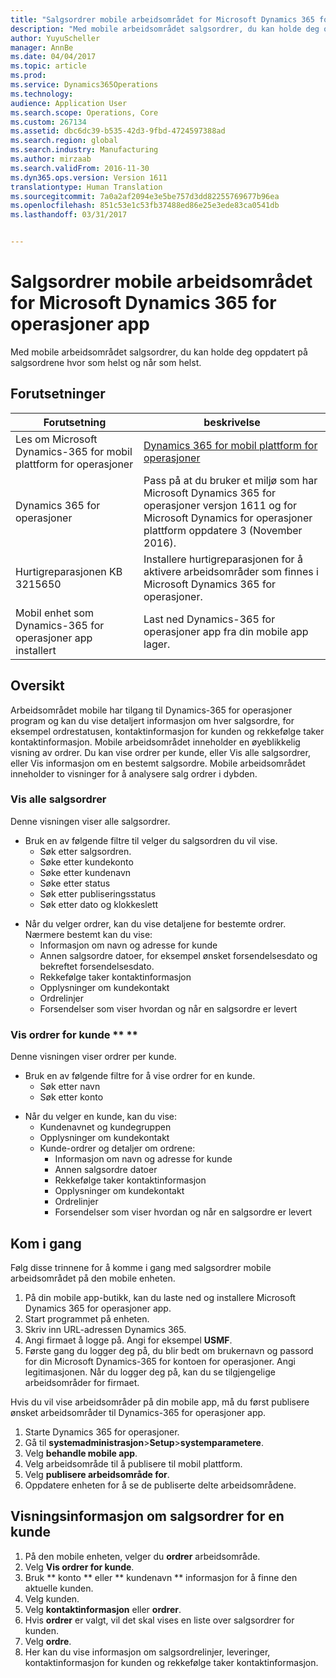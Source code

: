 ```yaml
---
title: "Salgsordrer mobile arbeidsområdet for Microsoft Dynamics 365 for operasjoner app"
description: "Med mobile arbeidsområdet salgsordrer, du kan holde deg oppdatert på salgsordrene hvor som helst og når som helst."
author: YuyuScheller
manager: AnnBe
ms.date: 04/04/2017
ms.topic: article
ms.prod: 
ms.service: Dynamics365Operations
ms.technology: 
audience: Application User
ms.search.scope: Operations, Core
ms.custom: 267134
ms.assetid: dbc6dc39-b535-42d3-9fbd-4724597388ad
ms.search.region: global
ms.search.industry: Manufacturing
ms.author: mirzaab
ms.search.validFrom: 2016-11-30
ms.dyn365.ops.version: Version 1611
translationtype: Human Translation
ms.sourcegitcommit: 7a0a2af2094e3e5be757d3dd82255769677b96ea
ms.openlocfilehash: 851c53e1c53fb37488ed86e25e3ede83ca0541db
ms.lasthandoff: 03/31/2017


---
```


# <a name="sales-orders-mobile-workspace-for-microsoft-dynamics-365-for-operations-app"></a>Salgsordrer mobile arbeidsområdet for Microsoft Dynamics 365 for operasjoner app

Med mobile arbeidsområdet salgsordrer, du kan holde deg oppdatert på salgsordrene hvor som helst og når som helst. 

<a name="prerequisites"></a>Forutsetninger
-------------

| Forutsetning                                                         | beskrivelse                                                                                                                                                                   |
|----------------------------------------------------------------------|-------------------------------------------------------------------------------------------------------------------------------------------------------------------------------|
| Les om Microsoft Dynamics-365 for mobil plattform for operasjoner | [Dynamics 365 for mobil plattform for operasjoner](/dynamics365/operations/dev-itpro/mobile-apps/mobile-platform)                                                              |
| Dynamics 365 for operasjoner                                          | Pass på at du bruker et miljø som har Microsoft Dynamics 365 for operasjoner versjon 1611 og for Microsoft Dynamics for operasjoner plattform oppdatere 3 (November 2016). |
| Hurtigreparasjonen KB 3215650                                                    | Installere hurtigreparasjonen for å aktivere arbeidsområder som finnes i Microsoft Dynamics 365 for operasjoner.                                                                       |
| Mobil enhet som Dynamics-365 for operasjoner app installert | Last ned Dynamics-365 for operasjoner app fra din mobile app lager.                                                                                                      |

## <a name="overview"></a>Oversikt
Arbeidsområdet mobile har tilgang til Dynamics-365 for operasjoner program og kan du vise detaljert informasjon om hver salgsordre, for eksempel ordrestatusen, kontaktinformasjon for kunden og rekkefølge taker kontaktinformasjon. Mobile arbeidsområdet inneholder en øyeblikkelig visning av ordrer. Du kan vise ordrer per kunde, eller Vis alle salgsordrer, eller Vis informasjon om en bestemt salgsordre. Mobile arbeidsområdet inneholder to visninger for å analysere salg ordrer i dybden.

### <a name="view-all-sales-orders"></a>Vis alle salgsordrer

Denne visningen viser alle salgsordrer.

-   Bruk en av følgende filtre til velger du salgsordren du vil vise.
    -   Søk etter salgsordren.
    -   Søke etter kundekonto
    -   Søke etter kundenavn
    -   Søke etter status
    -   Søk etter publiseringsstatus
    -   Søk etter dato og klokkeslett

<!-- -->

-   Når du velger ordrer, kan du vise detaljene for bestemte ordrer. Nærmere bestemt kan du vise:
    -   Informasjon om navn og adresse for kunde
    -   Annen salgsordre datoer, for eksempel ønsket forsendelsesdato og bekreftet forsendelsesdato.
    -   Rekkefølge taker kontaktinformasjon
    -   Opplysninger om kundekontakt
    -   Ordrelinjer
    -   Forsendelser som viser hvordan og når en salgsordre er levert

### <a name="view-orders-for-a-customer-"></a>Vis ordrer for kunde ** **

Denne visningen viser ordrer per kunde.

-   Bruk en av følgende filtre for å vise ordrer for en kunde.
    -   Søk etter navn
    -   Søk etter konto

<!-- -->

-   Når du velger en kunde, kan du vise:
    -   Kundenavnet og kundegruppen
    -   Opplysninger om kundekontakt
    -   Kunde-ordrer og detaljer om ordrene:
        -   Informasjon om navn og adresse for kunde
        -   Annen salgsordre datoer
        -   Rekkefølge taker kontaktinformasjon
        -   Opplysninger om kundekontakt
        -   Ordrelinjer
        -   Forsendelser som viser hvordan og når en salgsordre er levert

## <a name="get-started"></a>Kom i gang
Følg disse trinnene for å komme i gang med salgsordrer mobile arbeidsområdet på den mobile enheten.

1.  På din mobile app-butikk, kan du laste ned og installere Microsoft Dynamics 365 for operasjoner app.
2.  Start programmet på enheten.
3.  Skriv inn URL-adressen Dynamics 365.
4.  Angi firmaet å logge på. Angi for eksempel **USMF**.
5.  Første gang du logger deg på, du blir bedt om brukernavn og passord for din Microsoft Dynamics-365 for kontoen for operasjoner. Angi legitimasjonen. Når du logger deg på, kan du se tilgjengelige arbeidsområder for firmaet.

Hvis du vil vise arbeidsområder på din mobile app, må du først publisere ønsket arbeidsområder til Dynamics-365 for operasjoner app.

1.  Starte Dynamics 365 for operasjoner.
2.  Gå til **systemadministrasjon**&gt;**Setup**&gt;**systemparametere**.
3.  Velg **behandle mobile app**.
4.  Velg arbeidsområde til å publisere til mobil plattform.
5.  Velg **publisere arbeidsområde for**.
6.  Oppdatere enheten for å se de publiserte delte arbeidsområdene.

## <a name="view-information-about-sales-orders-for-a-customer"></a>Visningsinformasjon om salgsordrer for en kunde
1.  På den mobile enheten, velger du **ordrer** arbeidsområde.
2.  Velg **Vis ordrer for kunde**.
3.  Bruk ** konto ** eller ** kundenavn ** informasjon for å finne den aktuelle kunden.
4.  Velg kunden.
5.  Velg **kontaktinformasjon** eller **ordrer**.
6.  Hvis **ordrer** er valgt, vil det skal vises en liste over salgsordrer for kunden.
7.  Velg **ordre**.
8.  Her kan du vise informasjon om salgsordrelinjer, leveringer, kontaktinformasjon for kunden og rekkefølge taker kontaktinformasjon.




